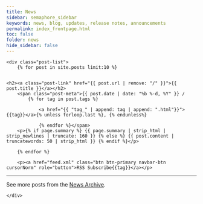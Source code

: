 ```yaml
---
title: News
sidebar: semaphore_sidebar
keywords: news, blog, updates, release notes, announcements
permalink: index_frontpage.html
toc: false
folder: news
hide_sidebar: false 
---
```



<div class="home">

    <div class="post-list">
        {% for post in site.posts limit:10 %}


    <h2><a class="post-link" href="{{ post.url | remove: "/" }}">{{ post.title }}</a></h2>
        <span class="post-meta">{{ post.date | date: "%b %-d, %Y" }} /
            {% for tag in post.tags %}

                <a href="{{ "tag_" | append: tag | append: ".html"}}">{{tag}}</a>{% unless forloop.last %}, {% endunless%}

                {% endfor %}</span>
        <p>{% if page.summary %} {{ page.summary | strip_html | strip_newlines | truncate: 160 }} {% else %} {{ post.content | truncatewords: 50 | strip_html }} {% endif %}</p>

        {% endfor %}

        <p><a href="feed.xml" class="btn btn-primary navbar-btn cursorNorm" role="button">RSS Subscribe{{tag}}</a></p>

<hr />
        <p>See more posts from the <a href="news_archive.html">News Archive</a>. </p>

    </div>
</div>
